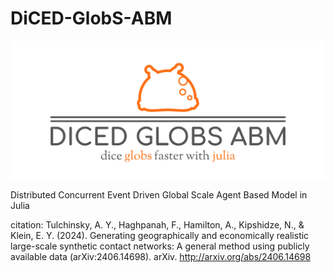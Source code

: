 # DiCED-GlobS-ABM

![logo](diced-globs-logo.png)

Distributed Concurrent Event Driven Global Scale Agent Based Model in Julia

citation: Tulchinsky, A. Y., Haghpanah, F., Hamilton, A., Kipshidze, N., & Klein, E. Y. (2024). Generating geographically and economically realistic large-scale synthetic contact networks: A general method using publicly available data (arXiv:2406.14698). arXiv. http://arxiv.org/abs/2406.14698
